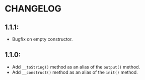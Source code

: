 CHANGELOG
==============

1.1.1:
--------------
  
  * Bugfix on empty constructor.
  

1.1.0:
--------------
  
  * Add `__toString()` method as an alias of the `output()` method.
  * Add `__construct()` method as an alias of the `init()` method.